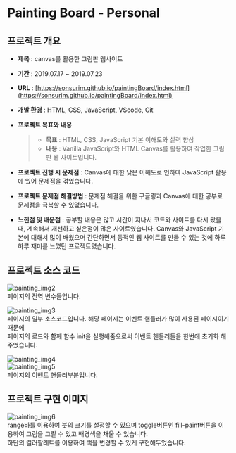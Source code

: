 # Painting Board - Personal

## 프로젝트 개요
* **제목** : canvas를 활용한 그림판 웹사이트

* **기간** : 2019.07.17 ~ 2019.07.23

* **URL** : [https://sonsurim.github.io/paintingBoard/index.html](https://sonsurim.github.io/paintingBoard/index.html)

* **개발 환경** : HTML, CSS, JavaScript, VScode, Git

* **프로젝트 목표와 내용**
    > - **목표** : HTML, CSS, JavaScript 기본 이해도와 실력 향상
    > - **내용** : Vanilla JavaScript와 HTML Canvas를 활용하여 작업한 그림판 웹 사이트입니다.

* **프로젝트 진행 시 문제점** : Canvas에 대한 낮은 이해도로 인하여 JavaScript 활용에 있어 문제점을 겪었습니다.

* **프로젝트 문제점 해결방법** : 문제점 해결을 위한 구글링과 Canvas에 대한 공부로 문제점을 극복할 수 있었습니다.

* **느낀점 및 배운점** : 공부할 내용은 많고 시간이 지나서 코드와 사이트를 다시 봤을 때, 계속해서 개선하고 싶은점이 많은 사이트였습니다. Canvas와 JavaScript 기본에 대해서 많이 배웠으며 간단하면서 동적인 웹 사이트를 만들 수 있는 것에 하루하루 재미를 느꼈던 프로젝트였습니다.

## 프로젝트 소스 코드
![painting_img2](https://sonsurim.github.io/portfolio/img/painting_img2.PNG)<br/>
페이지의 전역 변수들입니다.

![painting_img3](https://sonsurim.github.io/portfolio/img/painting_img3.PNG)<br/>
페이지의 일부 소스코드입니다. 해당 페이지는 이벤트 핸들러가 많이 사용된 페이지이기 때문에<br/>
페이지의 로드와 함께 함수 init을 실행해줌으로써 이벤트 핸들러들을 한번에 초기화 해주었습니다.<br/>

![painting_img4](https://sonsurim.github.io/portfolio/img/painting_img4.PNG)<br/>
![painting_img5](https://sonsurim.github.io/portfolio/img/painting_img5.PNG)<br/>
페이지의 이벤트 핸들러부분입니다.

## 프로젝트 구현 이미지
![painting_img6](https://sonsurim.github.io/portfolio/img/painting_img6.png)<br/>
range바를 이용하여 붓의 크기를 설정할 수 있으며 toggle버튼인 fill-paint버튼을 이용하여 그림을 그릴 수 있고 배경색을 채울 수 있습니다.<br/>
하단의 컬러팔레트를 이용하여 색을 변경할 수 있게 구현해두었습니다.